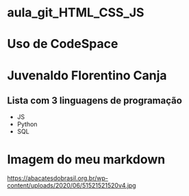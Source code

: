 # aula_git_HTML_CSS_JS
# Uso de CodeSpace

# Juvenaldo Florentino Canja

## Lista com 3 linguagens de programação
- JS
- Python
- SQL

# Imagem do meu markdown

https://abacatesdobrasil.org.br/wp-content/uploads/2020/06/51521521520v4.jpg
